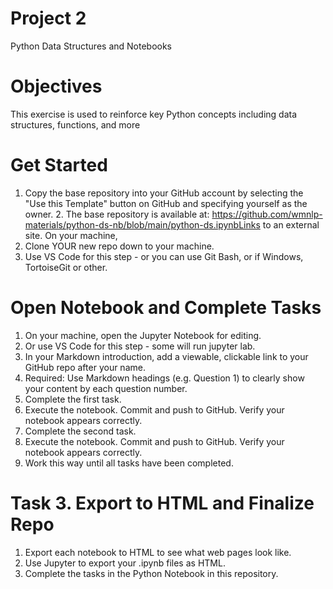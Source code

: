 # Project 2
Python Data Structures and Notebooks

# Objectives
This exercise is used to reinforce key Python concepts including data structures, functions, and more

# Get Started
1. Copy the base repository into your GitHub account by selecting the "Use this Template" button on GitHub and specifying yourself as the owner.  2. The base repository is available at: <https://github.com/wmnlp-materials/python-ds-nb/blob/main/python-ds.ipynbLinks> to an external site.
On your machine, 
3. Clone YOUR new repo down to your machine.
4. Use VS Code for this step - or you can use Git Bash, or if Windows, TortoiseGit or other.

# Open Notebook and Complete Tasks
1. On your machine, open the Jupyter Notebook for editing.
2. Or use VS Code for this step - some will run jupyter lab.  
3. In your Markdown introduction, add a viewable, clickable link to your GitHub repo after your name. 
4. Required: Use Markdown headings  (e.g. Question 1) to clearly show your content by each question number.
5. Complete the first task.
6. Execute the notebook. Commit and push to GitHub. Verify your notebook appears correctly.
7. Complete the second task.
8. Execute the notebook. Commit and push to GitHub. Verify your notebook appears correctly.
9. Work this way until all tasks have been completed.

# Task 3. Export to HTML and Finalize Repo
1. Export each notebook to HTML to see what web pages look like.
2. Use Jupyter to export your .ipynb files as HTML.
3. Complete the tasks in the Python Notebook in this repository.

